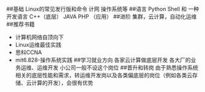 ##基础
Linux的常见发行版和命令 计网 操作系统等##语言
Python Shell 和 一种开发语言 C++（底层） JAVA PHP （应用）##进阶
集群，云计算，自动化运维##推荐书籍
* 计算机网络自顶向下
* Linux运维最佳实践 
* 思科CCNA  
* mit6.828-操作系统实践##学习就业方向
各家云计算做底层开发 各大厂的业务运维、运维开发 小公司一般不设这个岗位##晋升和转岗
由于熟悉操作系统相关的底层性能和需求，转运维开发岗以及各类偏底层的岗位（例如各类云存储、云计算的开发），会很有优势